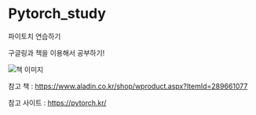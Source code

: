 # Pytorch_study

파이토치 연습하기

구글링과 책을 이용해서 공부하기!

![책 이미지](https://image.aladin.co.kr/product/28966/10/cover500/k262836721_1.jpg)

참고 책 : https://www.aladin.co.kr/shop/wproduct.aspx?ItemId=289661077

참고 사이트 : https://pytorch.kr/
